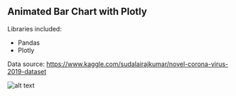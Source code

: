 ## Animated Bar Chart with Plotly
Libraries included:
- Pandas
- Plotly

Data source: https://www.kaggle.com/sudalairajkumar/novel-corona-virus-2019-dataset

![alt text](https://github.com/rakkaalhazimi/DataScience/raw/master/Covid_19_AnimatedBar/newplot.png)

